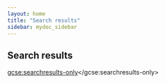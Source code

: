 ```yaml
---
layout: home
title: "Search results"
sidebar: mydoc_sidebar
---
```

## Search results

<script>
 (function() {
   var cx = '009143652178737222860:o0t5z79dldy';
   var gcse = document.createElement('script');
   gcse.type = 'text/javascript';
   gcse.async = true;
   gcse.src = 'https://cse.google.com/cse.js?cx=' + cx;
   var s = document.getElementsByTagName('script')[0];
   s.parentNode.insertBefore(gcse, s);
 })();
</script>
<gcse:searchresults-only></gcse:searchresults-only>
